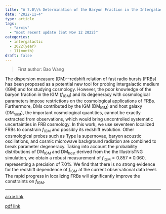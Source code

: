 ```yaml
---
title: "A 7.0\\% Determination of the Baryon Fraction in the Intergalactic Medium from Localized Fast Radio Bursts"
date: "2022-11-4"
type: article
tags:
  - "arxiv"
  - "most recent update (Sat Nov 12 2022)"
categories:
  - intergalactic
  - 2022(year)
  - 11(month)
draft: false
---
```


> First author: Bao Wang

 The dispersion measure (DM)--redshift relation of fast radio bursts (FRBs)
has been proposed as a potential new tool for probing intergalactic medium
(IGM) and for studying cosmology. However, the poor knowledge of the baryon
fraction in the IGM ($f_{\mathrm{IGM}}$) and its degeneracy with cosmological
parameters impose restrictions on the cosmological applications of FRBs.
Furthermore, DMs contributed by the IGM ($\mathrm{DM_{IGM}}$) and host galaxy
($\mathrm{DM_{host}}$), the important cosmological quantities, cannot be
exactly extracted from observations, which would bring uncontrolled systematic
uncertainties in FRB cosmology. In this work, we use seventeen localized FRBs
to constrain $f_{\mathrm{IGM}}$ and possibly its redshift evolution. Other
cosmological probes such as Type Ia supernovae, baryon acoustic oscillations,
and cosmic microwave background radiation are combined to break parameter
degeneracy. Taking into account the probability distributions of
$\mathrm{DM_{IGM}}$ and $\mathrm{DM_{host}}$ derived from the the IllustrisTNG
simulation, we obtain a robust measurement of $f_{\mathrm{IGM}}=0.857\pm0.060$,
representing a precision of 7.0\%. We find that there is no strong evidence for
the redshift dependence of $f_{\mathrm{IGM}}$ at the current observational data
level. The rapid progress in localizing FRBs will significantly improve the
constraints on $f_{\mathrm{IGM}}$.

---
[arxiv link](http://arxiv.org/abs/2211.02209v1)

[pdf link](http://arxiv.org/pdf/2211.02209v1)